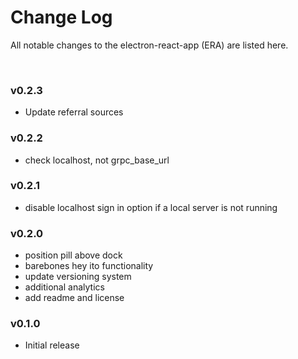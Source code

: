 # Change Log

All notable changes to the electron-react-app (ERA) are listed here.

<br>

### v0.2.3
- Update referral sources

### v0.2.2

- check localhost, not grpc_base_url

### v0.2.1

- disable localhost sign in option if a local server is not running

### v0.2.0

- position pill above dock
- barebones hey ito functionality
- update versioning system
- additional analytics
- add readme and license

### v0.1.0

- Initial release

